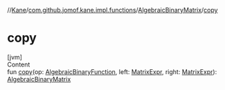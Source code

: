 //[Kane](../../index.md)/[com.github.jomof.kane.impl.functions](../index.md)/[AlgebraicBinaryMatrix](index.md)/[copy](copy.md)



# copy  
[jvm]  
Content  
fun [copy](copy.md)(op: [AlgebraicBinaryFunction](../-algebraic-binary-function/index.md), left: [MatrixExpr](../../com.github.jomof.kane/-matrix-expr/index.md), right: [MatrixExpr](../../com.github.jomof.kane/-matrix-expr/index.md)): [AlgebraicBinaryMatrix](index.md)  



